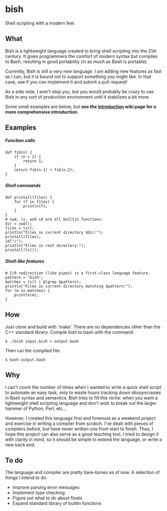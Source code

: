 # bish

Shell scripting with a modern feel.

## What

Bish is a lightweight language created to bring shell scripting into the 21st century. It gives programmers the comfort of modern syntax but compiles to Bash, resulting in good portability (in as much as Bash is portable).

Currently, Bish is still a very new language. I am adding new features as fast as I can, but it is bound not to support something you might like. In that case, see if you can implement it and submit a pull request!

As a side note, I won't stop you, but you would probably be crazy to use Bish in any sort of production environment until it stabilizes a bit more.

Some small examples are below, but **see the [introduction](https://github.com/tdenniston/bish/wiki) wiki page for a more comprehensive introduction**.

## Examples

##### Function calls

    def fib(n) {
        if (n < 2) {
            return 1;
        }
        return fib(n-1) + fib(n-2);
    }

##### Shell commands

    def printall(files) {
        for (f in files) {
            println(f);
        }
    }
    # cwd, ls, and cd are all builtin functions.
    dir = cwd();
    files = ls();
    println("Files in current directory $dir:");
    printall(files);
    cd("/");
    println("Files in root directory:");
    printall(ls());

##### Shell-like features

    # I/O redirection (like pipes) is a first-class language feature.
    pattern = "bish";
    matches = ls() | @(grep $pattern);
    println("Files in current directory matching $pattern:");
    for (m in matches) {
        println(m);
    }

## How

Just clone and build with 'make'. There are no dependencies other than the C++ standard library. Compile bish to bash with the command:

    $ ./bish input.bish > output.bash
    
Then run the compiled file:

    $ bash output.bash

## Why

I can't count the number of times when I wanted to write a quick shell script to automate an easy task, only to waste hours tracking down idiosyncrasies in Bash syntax and semantics. Bish tries to fill this niche: when you want a lightweight shell scripting language and don't wish to break out the larger hammer of Python, Perl, etc...

However, I created this language first and foremost as a weekend project and exercise in writing a compiler from scratch. I've dealt with pieces of compilers before, but have never written one from start to finish. Thus, I hope this project can also serve as a good teaching tool. I tried to design it with clarity in mind, so it should be simple to extend the language, or write a new back end.

## To do

The language and compiler are pretty bare-bones as of now. A selection of things I intend to do:
- Improve parsing error messages
- Implement type checking
- Figure out what to do about floats
- Expand standard library of builtin functions
